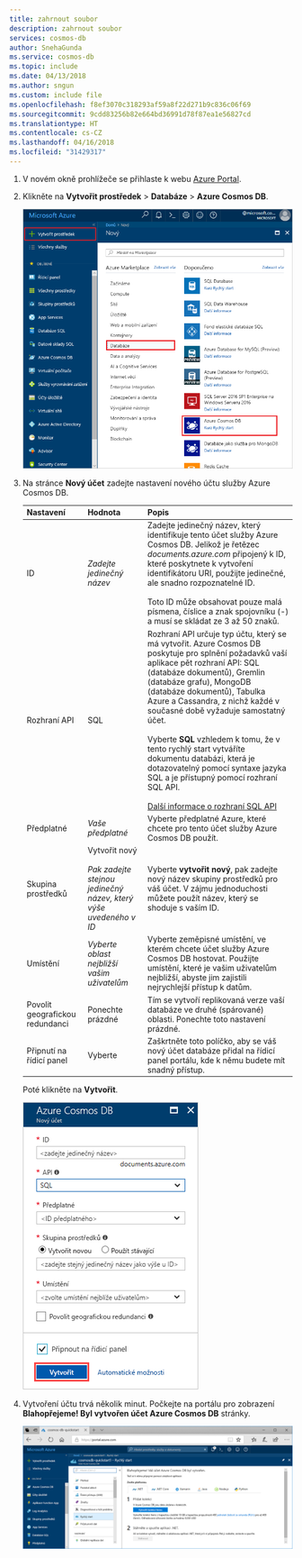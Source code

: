 ```yaml
---
title: zahrnout soubor
description: zahrnout soubor
services: cosmos-db
author: SnehaGunda
ms.service: cosmos-db
ms.topic: include
ms.date: 04/13/2018
ms.author: sngun
ms.custom: include file
ms.openlocfilehash: f8ef3070c318293af59a8f22d271b9c836c06f69
ms.sourcegitcommit: 9cdd83256b82e664bd36991d78f87ea1e56827cd
ms.translationtype: HT
ms.contentlocale: cs-CZ
ms.lasthandoff: 04/16/2018
ms.locfileid: "31429317"
---
```

1. V novém okně prohlížeče se přihlaste k webu [Azure Portal](https://portal.azure.com/).
2. Klikněte na **Vytvořit prostředek** > **Databáze** > **Azure Cosmos DB**.
   
   ![Podokno databází portálu Azure Portal](./media/cosmos-db-create-dbaccount/create-nosql-db-databases-json-tutorial-1.png)

3. Na stránce **Nový účet** zadejte nastavení nového účtu služby Azure Cosmos DB. 
 
    Nastavení|Hodnota|Popis
    ---|---|---
    ID|*Zadejte jedinečný název*|Zadejte jedinečný název, který identifikuje tento účet služby Azure Cosmos DB. Jelikož je řetězec *documents.azure.com* připojený k ID, které poskytnete k vytvoření identifikátoru URI, použijte jedinečné, ale snadno rozpoznatelné ID.<br><br>Toto ID může obsahovat pouze malá písmena, číslice a znak spojovníku (-) a musí se skládat ze 3 až 50 znaků.
    Rozhraní API|SQL|Rozhraní API určuje typ účtu, který se má vytvořit. Azure Cosmos DB poskytuje pro splnění požadavků vaší aplikace pět rozhraní API: SQL (databáze dokumentů), Gremlin (databáze grafu), MongoDB (databáze dokumentů), Tabulka Azure a Cassandra, z nichž každé v současné době vyžaduje samostatný účet. <br><br>Vyberte **SQL** vzhledem k tomu, že v tento rychlý start vytváříte dokumentu databázi, která je dotazovatelný pomocí syntaxe jazyka SQL a je přístupný pomocí rozhraní SQL API.<br><br>[Další informace o rozhraní SQL API](../articles/cosmos-db/documentdb-introduction.md)|
    Předplatné|*Vaše předplatné*|Vyberte předplatné Azure, které chcete pro tento účet služby Azure Cosmos DB použít. 
    Skupina prostředků|Vytvořit nový<br><br>*Pak zadejte stejnou jedinečný název, který výše uvedeného v ID*|Vyberte **vytvořit nový**, pak zadejte nový název skupiny prostředků pro váš účet. V zájmu jednoduchosti můžete použít název, který se shoduje s vaším ID. 
    Umístění|*Vyberte oblast nejbližší vašim uživatelům*|Vyberte zeměpisné umístění, ve kterém chcete účet služby Azure Cosmos DB hostovat. Použijte umístění, které je vašim uživatelům nejbližší, abyste jim zajistili nejrychlejší přístup k datům.
    Povolit geografickou redundanci| Ponechte prázdné | Tím se vytvoří replikovaná verze vaší databáze ve druhé (spárované) oblasti. Ponechte toto nastavení prázdné.  
    Připnutí na řídicí panel | Vyberte | Zaškrtněte toto políčko, aby se váš nový účet databáze přidal na řídicí panel portálu, kde k němu budete mít snadný přístup.

    Poté klikněte na **Vytvořit**.

    ![Nová stránka účtu pro Azure Cosmos DB](./media/cosmos-db-create-dbaccount/azure-cosmos-db-create-new-account.png)

4. Vytvoření účtu trvá několik minut. Počkejte na portálu pro zobrazení **Blahopřejeme! Byl vytvořen účet Azure Cosmos DB** stránky.

    ![Podokno Oznámení portálu Azure Portal](./media/cosmos-db-create-dbaccount/azure-cosmos-db-account-created.png)

